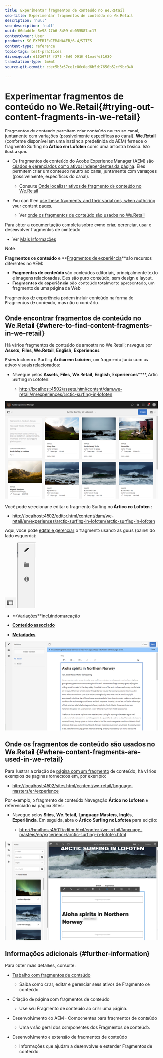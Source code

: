 ```yaml
---
title: Experimentar fragmentos de conteúdo no We.Retail
seo-title: Experimentar fragmentos de conteúdo no We.Retail
description: 'null'
seo-description: 'null'
uuid: 66daddfe-8e98-47b6-8499-db055887ac17
contentOwner: User
products: SG_EXPERIENCEMANAGER/6.4/SITES
content-type: reference
topic-tags: best-practices
discoiquuid: d1326737-f378-46d0-9916-61ead4d31639
translation-type: tm+mt
source-git-commit: cdec5b3c57ce1c80c0ed6b5cb7650b52cf9bc340

---
```



# Experimentar fragmentos de conteúdo no We.Retail{#trying-out-content-fragments-in-we-retail}

Fragmentos de conteúdo permitem criar conteúdo neutro ao canal, juntamente com variações (possivelmente específicas ao canal). **We.Retail** (conforme disponível em uma instância predefinida do AEM) fornece o fragmento Surfing no **Ártico em Lofoten** como uma amostra básica. Isto ilustra que:

* Os fragmentos de conteúdo do Adobe Experience Manager (AEM) são [criados e gerenciados como ativos independentes da página](/help/assets/content-fragments.md). Eles permitem criar um conteúdo neutro ao canal, juntamente com variações (possivelmente, específicas do canal).

   * Consulte [Onde localizar ativos de fragmento de conteúdo no We.Retail](#where-to-find-content-fragments-in-we-retail)

* You can then [use these fragments, and their variations, when authoring](/help/sites-authoring/content-fragments.md) your content pages.

   * Ver [onde os fragmentos de conteúdo são usados no We.Retail](#where-content-fragments-are-used-in-we-retail)

Para obter a documentação completa sobre como criar, gerenciar, usar e desenvolver fragmentos de conteúdo:

* Ver [Mais Informações](#further-information)

>[!NOTE]
>
>**Fragmentos de conteúdo** e **[Fragmentos de experiência](/help/sites-authoring/experience-fragments.md)**são recursos diferentes no AEM:
>
>* **Fragmentos de conteúdo** são conteúdos editoriais, principalmente texto e imagens relacionadas. Eles são puro conteúdo, sem design e layout.
>* **Fragmentos de experiência** são conteúdo totalmente apresentado; um fragmento de uma página da Web.
>
>
Fragmentos de experiência podem incluir conteúdo na forma de Fragmentos de conteúdo, mas não o contrário.

## Onde encontrar fragmentos de conteúdo no We.Retail {#where-to-find-content-fragments-in-we-retail}

Há vários fragmentos de conteúdo de amostra no We.Retail; navegue por **Assets**, **Files**, **We.Retail**, **English**, **Experiences**.

Estes incluem o Surfing **Ártico em Lofoten**, um fragmento junto com os ativos visuais relacionados:

* Navegue pelos **Assets**, **Files**, **We.Retail**, **English**, **Experiences******, Artic Surfing in Lofoten:

   * [http://localhost:4502/assets.html/content/dam/we-retail/en/experiences/arctic-surfing-in-lofoten](http://localhost:4502/assets.html/content/dam/we-retail/en/experiences/arctic-surfing-in-lofoten)

![cf-44](assets/cf-44.png)

Você pode selecionar e editar o fragmento Surfing no **Ártico no Lofoten** :

* [http://localhost:4502/editor.html/content/dam/we-retail/en/experiences/arctic-surfing-in-lofoten/arctic-surfing-in-lofoten](http://localhost:4502/editor.html/content/dam/we-retail/en/experiences/arctic-surfing-in-lofoten/arctic-surfing-in-lofoten)

Aqui, você pode [editar e gerenciar](/help/assets/content-fragments.md) o fragmento usando as guias (painel do lado esquerdo):

![](do-not-localize/cf-45-aa.png) ![](do-not-localize/cf-45-a.png)

* **[Variações](/help/assets/content-fragments-variations.md)**incluindo[marcação](/help/assets/content-fragments-markdown.md)

* **[Conteúdo associado](/help/assets/content-fragments-assoc-content.md)**
* **[Metadados](/help/assets/content-fragments-metadata.md)**

![cf-46](assets/cf-46.png)

## Onde os fragmentos de conteúdo são usados no We.Retail {#where-content-fragments-are-used-in-we-retail}

Para ilustrar a criação de [página com um fragmento](/help/sites-authoring/content-fragments.md) de conteúdo, há vários exemplos de páginas fornecidos em, por exemplo:

* [http://localhost:4502/sites.html/content/we-retail/language-masters/en/experience](http://localhost:4502/sites.html/content/we-retail/language-masters/en/experience)

Por exemplo, o fragmento de conteúdo Navegação **Ártico no Lofoten** é referenciado na página Sites:

* Navegue pelos **Sites**, **We.Retail**, **Language Masters**, **Inglês**, **Experiência**. Em seguida, abra o **Ártico Surfing no Lofoten** para edição:

   * [http://localhost:4502/editor.html/content/we-retail/language-masters/en/experience/arctic-surfing-in-lofoten.html](http://localhost:4502/editor.html/content/we-retail/language-masters/en/experience/arctic-surfing-in-lofoten.html)

![cf-53](assets/cf-53.png)

## Informações adicionais {#further-information}

Para obter mais detalhes, consulte:

* [Trabalho com fragmentos de conteúdo](/help/assets/content-fragments.md)

   * Saiba como criar, editar e gerenciar seus ativos de Fragmento de conteúdo.

* [Criação de página com fragmentos de conteúdo](/help/sites-authoring/content-fragments.md)

   * Use seu Fragmento de conteúdo ao criar uma página.

* [Desenvolvimento do AEM - Componentes para fragmentos de conteúdo](/help/sites-developing/components-content-fragments.md)

   * Uma visão geral dos componentes dos Fragmentos de conteúdo.

* [Desenvolvimento e extensão de fragmentos de conteúdo](/help/sites-developing/customizing-content-fragments.md)

   * Informações que ajudam a desenvolver e estender Fragmentos de conteúdo.

